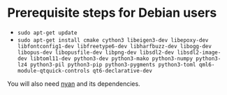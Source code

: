 # Prerequisite steps for Debian users

 - `sudo apt-get update`
 - `sudo apt-get install cmake cython3 libeigen3-dev libepoxy-dev libfontconfig1-dev libfreetype6-dev libharfbuzz-dev libogg-dev libopus-dev libopusfile-dev libpng-dev libsdl2-dev libsdl2-image-dev libtoml11-dev python3-dev python3-mako python3-numpy python3-lz4 python3-pil python3-pip python3-pygments python3-toml qml6-module-qtquick-controls qt6-declarative-dev`

You will also need [nyan](https://github.com/SFTtech/nyan/blob/master/doc/building.md) and its dependencies.

